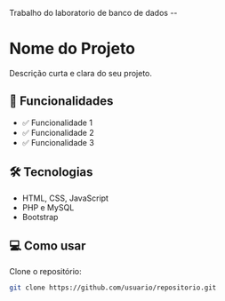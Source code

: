 Trabalho do laboratorio de banco de dados --

# Nome do Projeto

Descrição curta e clara do seu projeto.

## 🚀 Funcionalidades

- ✅ Funcionalidade 1
- ✅ Funcionalidade 2
- ✅ Funcionalidade 3

## 🛠️ Tecnologias

- HTML, CSS, JavaScript
- PHP e MySQL
- Bootstrap

## 💻 Como usar

Clone o repositório:

```bash
git clone https://github.com/usuario/repositorio.git

